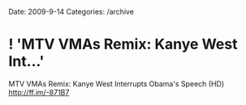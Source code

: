 Date: 2009-9-14
Categories: /archive

# ! 'MTV VMAs Remix: Kanye West Int...'

MTV VMAs Remix: Kanye West Interrupts Obama's Speech (HD) <a href="http://ff.im/-871B7" rel="nofollow">http://ff.im/-871B7</a>
